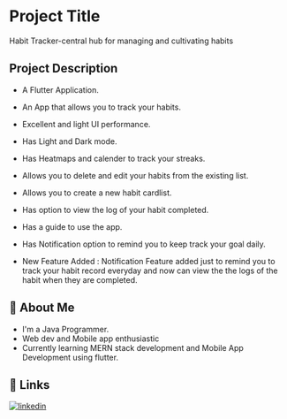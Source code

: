 
# Project Title
Habit Tracker-central hub for managing and cultivating habits



## Project Description
* A Flutter Application.
* An App that allows you to track your habits.
* Excellent and light UI performance.
* Has Light and Dark mode.
* Has Heatmaps and calender to track your streaks.
* Allows you to delete and edit your habits from the existing list.
* Allows you to create a new habit cardlist.
* Has option to view the log of your habit completed.
* Has a guide to use the app.
* Has Notification option to remind you to keep track your goal daily.

* New Feature Added : Notification Feature added just to remind you to track your habit record everyday and now can view the the logs of the habit when they are completed.


## 🚀 About Me
* I'm a Java Programmer.
* Web dev and Mobile app enthusiastic 
* Currently learning MERN stack development and Mobile App Development using flutter.
## 🔗 Links
[![linkedin](https://img.shields.io/badge/linkedin-0A66C2?style=for-the-badge&logo=linkedin&logoColor=white)](https://www.linkedin.com/in/karthick-kumar-sm)
